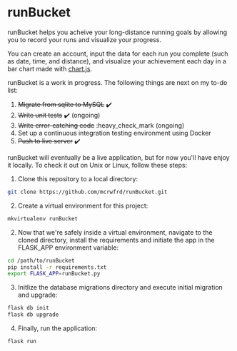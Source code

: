 # runBucket

runBucket helps you acheive your long-distance running goals by allowing you to record your runs and visualize your progress.

You can create an account, input the data for each run you complete (such as date, time, and distance), and visualize your achievement each day in a bar chart made with [chart.js](http://www.chartjs.org/).

runBucket is a work in progress. The following things are next on my to-do list:

1. ~~Migrate from sqlite to MySQL~~ :heavy_check_mark:
1. ~~Write unit tests~~ :heavy_check_mark: (ongoing)
2. ~~Write error-catching code~~ :heavy_check_mark (ongoing)
2. Set up a continuous integration testing environment using Docker
3. ~~Push to live server~~ :heavy_check_mark:

runBucket will eventually be a live application, but for now you'll have enjoy it locally. To check it out on Unix or Linux, follow these steps:

1. Clone this repository to a local directory:
```bash
git clone https://github.com/mcrwfrd/runBucket.git
```
2. Create a virtual environment for this project:

```bash
mkvirtualenv runBucket
```
2. Now that we're safely inside a virtual environment, navigate to the cloned directory, install the requirements and initiate the app in the FLASK_APP environment variable:
```bash
cd /path/to/runBucket
pip install -r requirements.txt
export FLASK_APP=runBucket.py
```
3. Initlize the database migrations directory and execute initial migration and upgrade:

```bash
flask db init
flask db upgrade
```
4. Finally, run the application:
```bash
flask run
```
